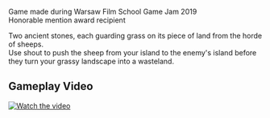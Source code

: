 Game made during Warsaw Film School Game Jam 2019  
Honorable mention award recipient

Two ancient stones, each guarding grass on its piece of land from the horde of sheeps.  
Use shout to push the sheep from your island to the enemy's island before they turn your grassy landscape into a wasteland.  

## Gameplay Video

[![Watch the video](https://img.youtube.com/vi/lx4K-1bRa9k/maxresdefault.jpg)](https://youtu.be/lx4K-1bRa9k)

